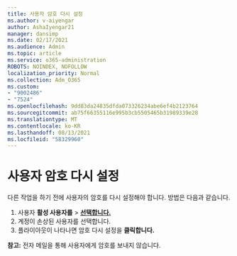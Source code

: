 ```yaml
---
title: 사용자 암호 다시 설정
ms.author: v-aiyengar
author: AshaIyengar21
manager: dansimp
ms.date: 02/17/2021
ms.audience: Admin
ms.topic: article
ms.service: o365-administration
ROBOTS: NOINDEX, NOFOLLOW
localization_priority: Normal
ms.collection: Adm_O365
ms.custom:
- "9002486"
- "7524"
ms.openlocfilehash: 9dd83da24835dfda073326234abe6ef4b2123764
ms.sourcegitcommit: ab75f66355116e995b3cb5505465b31989339e28
ms.translationtype: MT
ms.contentlocale: ko-KR
ms.lasthandoff: 08/13/2021
ms.locfileid: "58329960"
---
```

# <a name="reset-the-users-password"></a>사용자 암호 다시 설정

다른 작업을 하기 전에 사용자의 암호를 다시 설정해야 합니다. 방법은 다음과 같습니다.

1. 사용자 **활성 사용자를**  >  **[선택합니다.](https://go.microsoft.com/fwlink/p/?linkid=834822)**
1. 계정이 손상된 사용자를 선택합니다.
1. 플라이아웃이 나타나면 암호 다시 설정을 **클릭합니다.**

**참고:** 전자 메일을 통해 사용자에게 암호를 보내지 않습니다.
